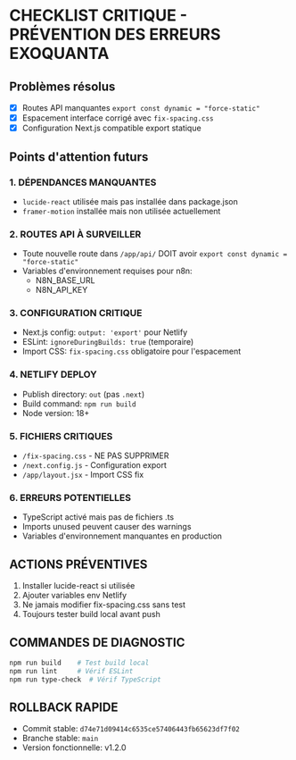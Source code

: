 # CHECKLIST CRITIQUE - PRÉVENTION DES ERREURS EXOQUANTA

## Problèmes résolus
- [x] Routes API manquantes `export const dynamic = "force-static"`
- [x] Espacement interface corrigé avec `fix-spacing.css`
- [x] Configuration Next.js compatible export statique

## Points d'attention futurs

### 1. DÉPENDANCES MANQUANTES
- `lucide-react` utilisée mais pas installée dans package.json
- `framer-motion` installée mais non utilisée actuellement

### 2. ROUTES API À SURVEILLER
- Toute nouvelle route dans `/app/api/` DOIT avoir `export const dynamic = "force-static"`
- Variables d'environnement requises pour n8n:
  - N8N_BASE_URL
  - N8N_API_KEY

### 3. CONFIGURATION CRITIQUE
- Next.js config: `output: 'export'` pour Netlify
- ESLint: `ignoreDuringBuilds: true` (temporaire)
- Import CSS: `fix-spacing.css` obligatoire pour l'espacement

### 4. NETLIFY DEPLOY
- Publish directory: `out` (pas `.next`)
- Build command: `npm run build`
- Node version: 18+

### 5. FICHIERS CRITIQUES
- `/fix-spacing.css` - NE PAS SUPPRIMER
- `/next.config.js` - Configuration export
- `/app/layout.jsx` - Import CSS fix

### 6. ERREURS POTENTIELLES
- TypeScript activé mais pas de fichiers .ts
- Imports unused peuvent causer des warnings
- Variables d'environnement manquantes en production

## ACTIONS PRÉVENTIVES
1. Installer lucide-react si utilisée
2. Ajouter variables env Netlify
3. Ne jamais modifier fix-spacing.css sans test
4. Toujours tester build local avant push

## COMMANDES DE DIAGNOSTIC
```bash
npm run build    # Test build local
npm run lint     # Vérif ESLint  
npm run type-check  # Vérif TypeScript
```

## ROLLBACK RAPIDE
- Commit stable: `d74e71d09414c6535ce57406443fb65623df7f02`
- Branche stable: `main`
- Version fonctionnelle: v1.2.0
